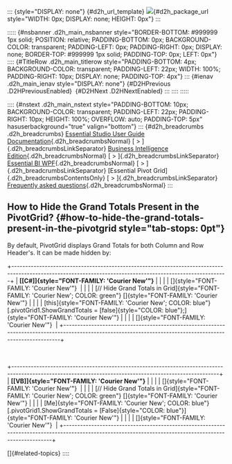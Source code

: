 ::: {style="DISPLAY: none"}
[](ms-xhelp:///?Id=d2h_url_template){#d2h_url_template} ![](!package_url!){#d2h_package_url style="WIDTH: 0px; DISPLAY: none; HEIGHT: 0px"}
:::

::::: {#nsbanner .d2h_main_nsbanner style="BORDER-BOTTOM: #999999 1px solid; POSITION: relative; PADDING-BOTTOM: 0px; BACKGROUND-COLOR: transparent; PADDING-LEFT: 0px; PADDING-RIGHT: 0px; DISPLAY: none; BORDER-TOP: #999999 1px solid; PADDING-TOP: 0px; LEFT: 0px"}
:::: {#TitleRow .d2h_main_titlerow style="PADDING-BOTTOM: 4px; BACKGROUND-COLOR: transparent; PADDING-LEFT: 22px; WIDTH: 100%; PADDING-RIGHT: 10px; DISPLAY: none; PADDING-TOP: 4px"}
::: {#ienav .d2h_main_ienav style="DISPLAY: none"}
[](ms-xhelp:///?Id=fec527b4-81df-475a-8337-f0210487c595){#D2HPrevious .D2HPreviousEnabled}  [](ms-xhelp:///?Id=3b24bee6-759c-4df9-a179-035551a5f392){#D2HNext .D2HNextEnabled}
:::
::::
:::::

:::: {#nstext .d2h_main_nstext style="PADDING-BOTTOM: 10px; BACKGROUND-COLOR: transparent; PADDING-LEFT: 22px; PADDING-RIGHT: 10px; HEIGHT: 100%; OVERFLOW: auto; PADDING-TOP: 5px" hasuserbackground="true" valign="bottom"}
::: {#d2h_breadcrumbs .d2h_breadcrumbs}
[Essential Studio User Guide Documentation](ms-xhelp:///?Id=12457748-09e3-4d74-a240-8e049cedf030){.d2h_breadcrumbsNormal} [ \> ]{.d2h_breadcrumbsLinkSeparator} [Business Intelligence Edition](ms-xhelp:///?Id=fdf33dd8-62b2-47b9-ad7b-fc50e590bca5){.d2h_breadcrumbsNormal} [ \> ]{.d2h_breadcrumbsLinkSeparator} [Essential BI WPF](ms-xhelp:///?Id=41e3d586-d922-4a01-8272-679fe4ae7343){.d2h_breadcrumbsNormal} [ \> ]{.d2h_breadcrumbsLinkSeparator} [Essential Pivot Grid]{.d2h_breadcrumbsContentsOnly} [ \> ]{.d2h_breadcrumbsLinkSeparator} [Frequently asked questions](ms-xhelp:///?Id=f7473cd0-b7f2-4455-bd3f-42e2640c2598){.d2h_breadcrumbsNormal}
:::

## How to Hide the Grand Totals Present in the PivotGrid? {#how-to-hide-the-grand-totals-present-in-the-pivotgrid style="tab-stops: 0pt"}

By default, PivotGrid displays Grand Totals for both Column and Row Header's. It can be made hidden by:

+-----------------------------------------------------------------------------------------------------------------------------------------------------------+
| **[\[C#\]]{style="FONT-FAMILY: 'Courier New'"}**                                                                                                          |
|                                                                                                                                                           |
| []{style="FONT-FAMILY: 'Courier New'"}                                                                                                                    |
|                                                                                                                                                           |
| [// Hide Grand Totals in Grid]{style="FONT-FAMILY: 'Courier New'; COLOR: green"} []{style="FONT-FAMILY: 'Courier New'"}                                   |
|                                                                                                                                                           |
| [this]{style="FONT-FAMILY: 'Courier New'; COLOR: blue"} [.pivotGrid1.ShowGrandTotals = [false]{style="COLOR: blue"};]{style="FONT-FAMILY: 'Courier New'"} |
|                                                                                                                                                           |
| []{style="FONT-FAMILY: 'Courier New'"}                                                                                                                    |
+-----------------------------------------------------------------------------------------------------------------------------------------------------------+

 

+--------------------------------------------------------------------------------------------------------------------------------------------------------+
| **[\[VB\]]{style="FONT-FAMILY: 'Courier New'"}**                                                                                                       |
|                                                                                                                                                        |
| []{style="FONT-FAMILY: 'Courier New'"}                                                                                                                 |
|                                                                                                                                                        |
| [// Hide Grand Totals in Grid]{style="FONT-FAMILY: 'Courier New'; COLOR: green"} []{style="FONT-FAMILY: 'Courier New'"}                                |
|                                                                                                                                                        |
| [Me]{style="FONT-FAMILY: 'Courier New'; COLOR: blue"} [.pivotGrid1.ShowGrandTotals = [False]{style="COLOR: blue"}]{style="FONT-FAMILY: 'Courier New'"} |
|                                                                                                                                                        |
| []{style="FONT-FAMILY: 'Courier New'"}                                                                                                                 |
+--------------------------------------------------------------------------------------------------------------------------------------------------------+

[]{#related-topics}
::::
